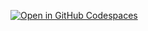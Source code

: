 [![Open in GitHub Codespaces](https://github.com/codespaces/badge.svg)](https://github.com/codespaces/new?hide_repo_select=true&ref=main&repo=609520687)
